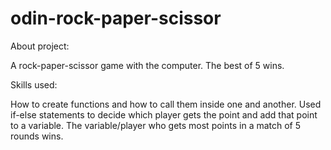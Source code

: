 # odin-rock-paper-scissor

About project:

A rock-paper-scissor game with the computer. The best of 5 wins.

Skills used:

How to create functions and how to call them inside one and another. Used if-else statements to decide which player gets the point and add that point to a variable. The variable/player who gets most points in a match of 5 rounds wins. 